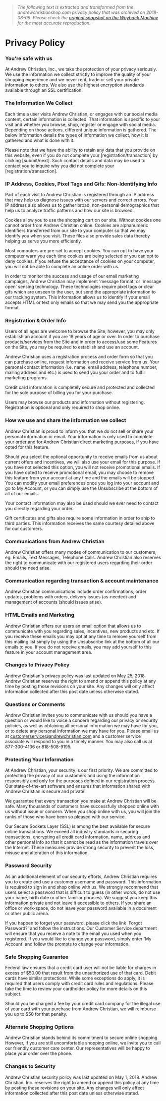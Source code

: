 > *The following text is extracted and transformed from the andrewchristianshop.com privacy policy that was archived on 2018-08-09. Please check the [original snapshot on the Wayback Machine](https://web.archive.org/web/20180809000956id_/https%3A//www.andrewchristian.com/privacy-policy) for the most accurate reproduction.*

# Privacy Policy

### You're safe with us

At Andrew Christian, Inc., we take the protection of your privacy seriously. We use the information we collect strictly to improve the quality of your shopping experience and we never rent, trade or sell your private information to others. We also use the highest encryption standards available through an SSL certification.

### The Information We Collect

Each time a user visits Andrew Christian, or engages with our social media content, certain information is collected. That information is specific to your visit and whether you browse, shop, register or engage with social media. Depending on those actions, different unique information is gathered. The below information details the types of information we collect, how it is gathered and what is done with it.

Please note that we have the ability to retain any data that you provide on this website, even if you do not complete your [registration/transaction] by clicking [submit/next]. Such contact details and data may be used to contact you to inquire why you did not complete your [registration/transaction].

### IP Address, Cookies, Pixel Tags and Gifs: Non-Identifying Info

Part of each visit to Andrew Christian is registered through an IP address that may help us diagnose issues with our servers and correct errors. Your IP address also allows us to gather broad, non-personal demographics that help us to analyze traffic patterns and how our site is browsed.

Cookies allow you to use the shopping cart on our site. Without cookies one cannot order from Andrew Christian online. Cookies are alphanumeric identifiers transferred from our site to your computer so that we may identify you when you visit. These files also provide sales data thereby helping us serve you more efficiently.

Most computers are pre-set to accept cookies. You can opt to have your computer warn you each time cookies are being selected or you can opt to deny cookies. If you refuse the acceptance of cookies on your computer, you will not be able to complete an online order with us.

In order to monitor the success and usage of our email marketing campaigns, Andrew Christian may implement 'message format' or 'message open' sensing technology. These technologies require pixel tags or clear gifs which are unseen to the user, but send the appropriate information to our tracking system. This information allows us to identify if your email accepts HTML or text only emails so that we may send you the appropriate format.

### Registration & Order Info

Users of all ages are welcome to browse the Site, however, you may only establish an account if you are 18 years of age or over. In order to purchase products/services from the Site and in order to access/use some Features on the Site, you may be required to establish and use an account.

Andrew Christian uses a registration process and order form so that you can purchase online, request information and receive service from us. Your personal contact information (i.e. name, email address, telephone number, mailing address and etc.) is used to send you your order and to fulfill marketing programs.

Credit card information is completely secure and protected and collected for the sole purpose of billing you for your purchase.

Users may browse our products and information without registering. Registration is optional and only required to shop online.

### How we use and share the information we collect

Andrew Christian is proud to inform you that we do not sell or share your personal information or email. Your information is only used to complete your order and for Andrew Christian direct marketing purposes, if you have opted for this feature.

Should you select the optional opportunity to receive emails from us about current offers and incentives, we will also use your email for this purpose. If you have not selected this option, you will not receive promotional emails. If you have opted to receive promotional email, you may choose to remove this feature from your account at any time and the emails will be stopped. You can modify your email preferences once you log into your account and go to My Account, or you can simply use the Unsubscribe at the bottom of all of our emails.

Your contact information may also be used should we ever need to contact you directly regarding your order.

Gift certificates and gifts also require some information in order to ship to third parties. This information receives the same courtesy detailed above for our customers.

### Communications from Andrew Christian

Andrew Christian offers many modes of communication to our customers, eg. Emails, Text Messages, Telephone Calls. Andrew Christian also reserves the right to communicate with our registered users regarding their order should the need arise.

### Communication regarding transaction & account maintenance

Andrew Christian communications include order confirmations, order updates, problems with orders, delivery issues (as-needed) and management of accounts (should issues arise).

### HTML Emails and Marketing

Andrew Christian offers our users an email option that allows us to communicate with you regarding sales, incentives, new products and etc. If you receive these emails you may opt at any time to remove yourself from this mailing list simply by using the Unsubscribe link at the bottom of all our emails to you. If you do not receive emails, you may add yourself to this feature in your account management area.

### Changes to Privacy Policy

Andrew Christian's privacy policy was last updated on May 25, 2018. Andrew Christian reserves the right to amend or append this policy at any time by posting those revisions on your site. Any changes will only affect information collected after this post date unless otherwise stated.

### Questions or Comments

Andrew Christian invites you to communicate with us should you have a question or would like to voice a concern regarding our privacy or security policies, as well as obtaining all personal information we may have for you, or to delete any personal information we may have for you. Please email us at customerservice@andrewchristian.com and a customer service associate will respond to you in a timely manner. You may also call us at 877-300-4136 or 818-508-9195.

### Protecting Your Information

At Andrew Christian, your security is our first priority. We are committed to protecting the privacy of our customers and using the information responsibly and only for the purposes defined in our registration process. Our state-of-the-art software and ensures that information shared with Andrew Christian is secure and private.

We guarantee that every transaction you make at Andrew Christian will be safe. Many thousands of customers have successfully shopped online with us without issue or concern. When you shop online with us, you will join the ranks of those who have been so pleased with our service.

Our Secure Sockets Layer (SSL) is among the best available for secure online transactions. We exceed all industry standards in securing transactions, encrypting all credit card information, name, address and other personal info so that it cannot be read as the information travels over the Internet. These measures provide strong security to prevent the loss, misuse and alteration of this information.

### Password Security

As an additional element of our security efforts, Andrew Christian requires you to create and use a customer username and password. This information is required to sign in and shop online with us. We strongly recommend that users select a password that is difficult to guess (in other words, do not use your name, birth date or other familiar phrases). We suggest you keep this information private and not leave it accessible to others. If you share an office or work-space, do not leave your password available in a document or other public arena.

If you happen to forget your password, please click the link 'Forgot Password?' and follow the instructions. Our Customer Service department will ensure that you receive a note to the email you used when you registered. If you would like to change your password, simply enter 'My Account' and follow the prompts to change your information.

### Safe Shopping Guarantee

Federal law ensures that a credit card user will not be liable for charges in excess of $50.00 that result from the unauthorized use of that card. Debit cards have similar protections. While some exceptions do apply, it is required that users comply with credit card rules and regulations. Please take the time to review your cardholder policy for more details on this subject.

Should you be charged a fee by your credit card company for the illegal use of your card with your purchase from Andrew Christian, we will reimburse you up to $50 for that penalty.

### Alternate Shopping Options

Andrew Christian stands behind its commitment to secure online shopping. However, if you are still uncomfortable shopping online, we invite you to call our friendly customer care center. Our representatives will be happy to place your order over the phone.

### Changes to Security

Andrew Christian security policy was last updated on May 1, 2018. Andrew Christian, Inc. reserves the right to amend or append this policy at any time by posting those revisions on your site. Any changes will only affect information collected after this post date unless otherwise stated.
